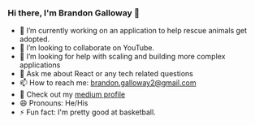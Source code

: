 ### Hi there, I'm Brandon Galloway  👋

- 🔭 I’m currently working on an application to help rescue animals get adopted.
- 👯 I’m looking to collaborate on YouTube.
- 🤔 I’m looking for help with scaling and building more complex applications
- 💬 Ask me about React or any tech related questions
- 📫 How to reach me: brandon.galloway2@gmail.com
- 📝 Check out my [medium profile](https://brandongalloway.medium.com/)
- 😄 Pronouns: He/His
- ⚡ Fun fact: I'm pretty good at basketball.

